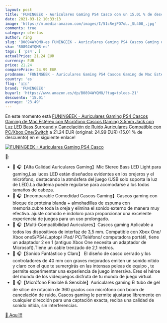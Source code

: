 ```yaml
---
layout: post
title: 'FUNINGEEK - Auriculares Gaming PS4 Casco con un 15.01 % de descuento'
date: 2021-03-12 10:33:13
image: 'https://m.media-amazon.com/images/I/51cRejPO7oL._SL400_.jpg'
comments: true
category: ofertas
author: ring
slug: 'B0894WYQM8-es FUNINGEEK - Auriculares Gaming PS4 Cascos Gaming de Mac...'
sku: 'B0894WYQM8-es'
tags: [ 'ps4', ]
actualPrice: 21.24 EUR
currency: EUR
price: 21.24
comparePrice: 24.99 EUR
prodname: 'FUNINGEEK - Auriculares Gaming PS4 Cascos Gaming de Mac Estéreo con Micrófono Cascos Gaming 3.5mm Jack con Luz LED Bass Surround y Cancelación de Ruido Auriculares Compatible con PC/Xbox One/Switch'
country: 'es'
flag: '🇪🇸'
brand: 'FUNINGEEK'
buyurl: 'https://www.amazon.es/dp/B0894WYQM8/?tag=tolees-21'
descuento: '15.01'
average: '23.49'
---
```


En este momento está [FUNINGEEK - Auriculares Gaming PS4 Cascos Gaming de Mac Estéreo con Micrófono Cascos Gaming 3.5mm Jack con Luz LED Bass Surround y Cancelación de Ruido Auriculares Compatible con PC/Xbox One/Switch](https://www.amazon.es/dp/B0894WYQM8/?tag=tolees-21) a 21.24 EUR (original: 24.99 EUR) (15.01 %  de descuento) en el siguiente enlace!

[![FUNINGEEK - Auriculares Gaming PS4 Casco](https://m.media-amazon.com/images/I/51cRejPO7oL._SL400_.jpg)](https://www.amazon.es/dp/B0894WYQM8/?tag=tolees-21)

🔎:

- 💎 🎧【Alta Calidad Auriculares Gaming】Mic Stereo Bass LED Light para gaming,Las luces LED están diseñados evidentes en los orejeros y el micrófono, destacando la atmósfera del juego (USB solo soporta la luz de LED).La diadema puede regularse para acomodarse a los todos tamaños de cabeza.
- 💎 🎧【Incomparable Comodidad Cascos Gaming】Cascos gaming con bloque de proteína blanda + almohadillas de espuma con memoria.cubre toda la oreja y elimina el sonido externo de manera muy efectiva. ajuste cómodo e indoloro para proporcionar una excelente experiencia de juegos para un uso prolongado.
- 💎 🎧【Multi-Compatibilidad Auriculares】Cascos gaming Aplicable a todos los dispositivos de interfaz de 3,5 mm. Compatible con Xbox One/ Xbox oneS/PS4/Laptop/ iPad/ PC/Teléfono/ computadora portátil, tiene un adaptador 2 en 1 (antiguo Xbox One necesita un adaptador de Microsoft).Tiene un cable trenzado de 2,1 metros.
- 💎 🎧【Sonido Fantástico y Claro】 El diseño de casco cerrado y los controladores de 40 mm con graves mejorados emiten un sonido nítido y claro con el que te sumergirás en las intensas peleas de equipo , te permite experimentar una experiencia de juego inmersiva. Eres el héroe del mundo de los videojuegos.disfruta de tu mundo de juego virtual.
- 💎 🎧【Micrófono Flexible & Sensible】Auriculares gaming El tubo de gel de sílice de rotación de 360 grados con micrófono con boom de cancelación de ruido, Cascos gaming le permite ajustarse libremente en cualquier dirección para una captación exacta, reciba una calidad de sonido nítida, sin interferencias.

[🛒 Aquí!!!](https://www.amazon.es/dp/B0894WYQM8/?tag=tolees-21)
